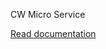 CW Micro Service

[Read documentation](https://gitlab.com/cowellness/iseo/documentation/-/wikis/microservices/CW-Micro-Service)